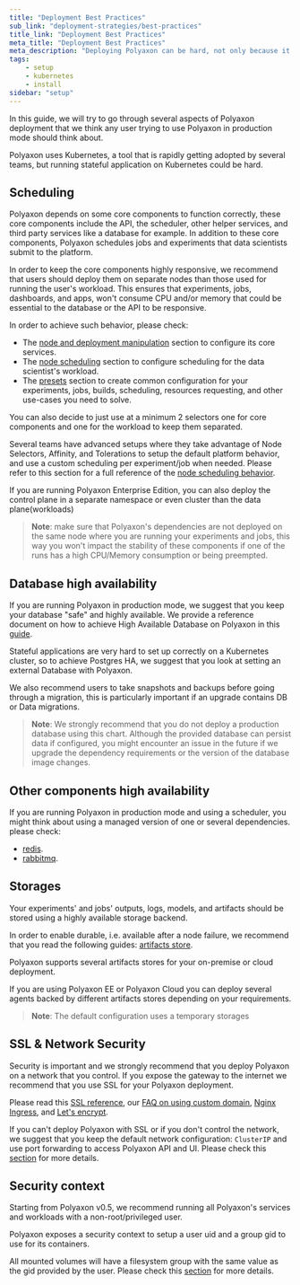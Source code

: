 ```yaml
---
title: "Deployment Best Practices"
sub_link: "deployment-strategies/best-practices"
title_link: "Deployment Best Practices"
meta_title: "Deployment Best Practices"
meta_description: "Deploying Polyaxon can be hard, not only because it requires using Kubernetes a tool that is hard to manage and maintain, but also because it is a stateful application. In this guide, we will try to go through several aspects of Polyaxon deployment that we think any user trying to use Polyaxon in production mode should think about."
tags:
    - setup
    - kubernetes
    - install
sidebar: "setup"
---
```


In this guide, we will try to go through several aspects of Polyaxon deployment that we think any user trying to use Polyaxon in production mode should think about.

Polyaxon uses Kubernetes, a tool that is rapidly getting adopted by several teams, but running stateful application on Kubernetes could be hard.

## Scheduling

Polyaxon depends on some core components to function correctly, these core components include the API, the scheduler, other helper services,
and third party services like a database for example. In addition to these core components, Polyaxon schedules jobs and experiments that data scientists submit to the platform.

In order to keep the core components highly responsive, we recommend that users should deploy them on separate nodes than those used for running the user's workload.
This ensures that experiments, jobs, dashboards, and apps, won't consume CPU and/or memory that could be essential to the database or the API to be responsive.

In order to achieve such behavior, please check:
 * The [node and deployment manipulation](/docs/setup/platform/common-reference/#node-and-deployment-manipulation/) section to configure its core services.
 * The [node scheduling](/docs/core/scheduling-strategies/node-scheduling/) section to configure scheduling for the data scientist's workload.
 * The [presets](/docs/core/scheduling-strategies/presets/) section to create common configuration for your experiments, jobs, builds, scheduling, resources requesting, and other use-cases you need to solve.

You can also decide to just use at a minimum 2 selectors one for core components and one for the workload to keep them separated.

Several teams have advanced setups where they take advantage of Node Selectors, Affinity, and Tolerations to setup the default platform behavior,
and use a custom scheduling per experiment/job when needed. Please refer to this section for a full reference of the [node scheduling behavior](/docs/setup/platform/common-reference/#node-and-deployment-manipulation).

If you are running Polyaxon Enterprise Edition, you can also deploy the control plane in a separate namespace or even cluster than the data plane(workloads)

> **Note**: make sure that Polyaxon's dependencies are not deployed on the same node where you are running your experiments and jobs,
this way you won't impact the stability of these components if one of the runs has a high CPU/Memory consumption or being preempted.

## Database high availability

If you are running Polyaxon in production mode, we suggest that you keep your database "safe" and highly available.
We provide a reference document on how to achieve High Available Database on Polyaxon in this [guide](/docs/setup/platform/postgresql-ha/).

Stateful applications are very hard to set up correctly on a Kubernetes cluster, so to achieve Postgres HA, we suggest that you look at setting an external Database with Polyaxon.

We also recommend users to take snapshots and backups before going through a migration, this is particularly important if an upgrade contains DB or Data migrations.

> **Note**: We strongly recommend that you do not deploy a production database using this chart. Although the provided database can persist data if configured, 
 you might encounter an issue in the future if we upgrade the dependency requirements or the version of the database image changes.

## Other components high availability

If you are running Polyaxon in production mode and using a scheduler, you might think about using a managed version of one or several dependencies. please check:

 * [redis](/docs/setup/platform/redis-ha/).
 * [rabbitmq](/docs/setup/platform/rabbitmq-ha/).

## Storages

Your experiments' and jobs' outputs, logs, models, and artifacts should be stored using a highly available storage backend.

In order to enable durable, i.e. available after a node failure, we recommend that you read the following guides: [artifacts store](/docs/setup/connections/artifacts/).

Polyaxon supports several artifacts stores for your on-premise or cloud deployment.

If you are using Polyaxon EE or Polyaxon Cloud you can deploy several agents backed by different artifacts stores depending on your requirements.

> **Note**: The default configuration uses a temporary storages

## SSL & Network Security

Security is important and we strongly recommend that you deploy Polyaxon on a network that you control.
If you expose the gateway to the internet we recommend that you use SSL for your Polyaxon deployment.

Please read this [SSL reference](/docs/setup/platform/common-reference/#ssl),
our [FAQ on using custom domain](/faq/use-custom-domain/),
[Nginx Ingress](/integrations/nginx/),
and [Let's encrypt](/integrations/letsencrypt/).

If you can't deploy Polyaxon with SSL or if you don't control the network,
we suggest that you keep the default network configuration: `ClusterIP` and use port forwarding to access Polyaxon API and UI.
Please check this [section](/docs/setup/platform/#port-forward) for more details.

## Security context

Starting from Polyaxon v0.5, we recommend running all Polyaxon's services and workloads with a non-root/privileged user.

Polyaxon exposes a security context to setup a user uid and a group gid to use for its containers.

All mounted volumes will have a filesystem group with the same value as the gid provided by the user.
Please check this [section](/docs/setup/platform/common-reference/#security-context) for more details.
